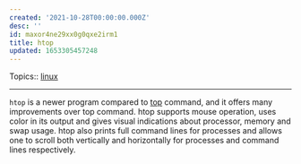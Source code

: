 ```yaml
---
created: '2021-10-28T00:00:00.000Z'
desc: ''
id: maxor4ne29xx0g0qxe2irm1
title: htop
updated: 1653305457248
---
```

   
Topics::  [linux](../topics/linux.md)   
   
   
---   
   
`htop` is a newer program compared to [top](../devlog/top.md) command, and it offers many improvements over top command. htop supports mouse operation, uses color in its output and gives visual indications about processor, memory and swap usage. htop also prints full command lines for processes and allows one to scroll both vertically and horizontally for processes and command lines respectively.